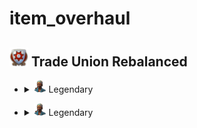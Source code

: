 # item_overhaul

## <img src="./doc/item_overhaul/trade_union/icon_guildhouse.png" width="30" /> Trade Union Rebalanced

- <details>
  <summary><img src="./doc/job_adertisements/enbesa/icon_enbesan_cook_3b.png" width="20" /> Legendary</summary>

  - <details><!-- Aaden Issack, World-Famous Enbesan Chef -->
    <summary><img src="./doc/job_adertisements/enbesa/icon_enbesan_cook_3b.png" width="20" /> Aaden Issack, World-Famous Enbesan Chef</summary>
      <img src="./doc/item_overhaul/trade_union/aaden.png" />

      When a population consumes Jacob's "Canned Fish", "Canned Food" is exchanged for "Canned Fish".

      <img src="./doc/item_overhaul/trade_union/aaden_2.png" />
    </details>

</details>

- <details>
  <summary><img src="./doc/job_adertisements/enbesa/icon_enbesan_cook_3b.png" width="20" /> Legendary</summary>

  - <details><!-- Local Specialists -->
    <summary><img src="./doc/job_adertisements/enbesa/icon_enbesan_cook_3b.png" width="20" /> Aaden Issack, World-Famous Enbesan Chef</summary>
      <img src="./doc/mark.png" />
      <img src="./doc/savannah.png" />
      <img src="./doc/domestic.png" />
    </details>

</details>
